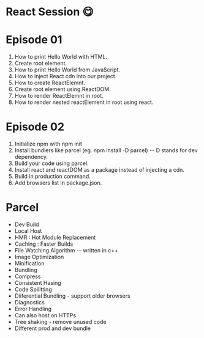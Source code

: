 # React Session 😋

# Episode 01
1. How to print Hello World with HTML.
2. Create root element.
3. How to print Hello World from JavaScript.
4. How to inject React cdn into our project.
5. How to create ReactElemnt.
6. Create root element using ReactDOM.
7. How to render ReactElemnt in root.
8. How to render nested reactElement in root using react.

# Episode 02
1. Initialize npm with npm init
2. Install bundlers like parcel (eg. npm install -D parcel) -- D stands for dev dependency.
3. Build your code using parcel.
4. Install react and reactDOM as a package instead of injecting a cdn.
5. Build in production command.
6. Add browsers list in package.json.

# Parcel
- Dev Build
- Local Host
- HMR : Hot Module Replacement
- Caching : Faster Builds
- File Watching Algorithm -- written in c++
- Image Optimization
- Minification
- Bundling
- Compress
- Consistent Hasing
- Code Spilitting
- Diiferential Bundling - support older browsers
- Diagnostics
- Error Handling
- Can also host on HTTPs
- Tree shaking - remove unused code
- Different prod and dev bundle
